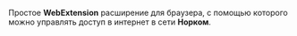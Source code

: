 Простое **WebExtension** расширение для браузера, с помощью которого можно управлять доступ в интернет в сети **Норком**.
